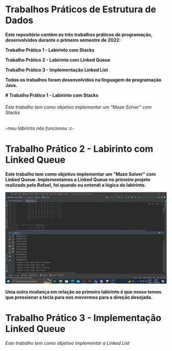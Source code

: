 # Trabalhos Práticos de Estrutura de Dados
<b>
Este repositório contém os três trabalhos práticos de programação, desenvolvidos durante o primeiro semestre de 2022:
<p><p>
Trabalho Prático 1 - Labirinto com Stacks<p>
Trabalho Prático 2 - Labirinto com Linked Queue<p>
Trabalho Prático 3 - Implementação Linked List<p>
Todos os trabalhos foram desenvolvidos na linguagem de programação Java.
<p><p>
# Trabalho Prático 1 - Labirinto com Stacks
<h6>Este trabalho tem como objetivo implementar um "Maze Solver" com Stacks<h6>

-meu labirinto não funcionou :c-


# Trabalho Prático 2 - Labirinto com Linked Queue
Este trabalho tem como objetivo implementar um "Maze Solver" com Linked Queue.
Implementamos a Linked Queue no primeiro projeto realizado pelo Rafael, foi quando eu entendi a lógica do labirinto.
<b>
  
![alt text](https://github.com/LucasPego/DataStructure/blob/main/2.png)
  
Uma outra mudança em relação ao primeiro labirinto é que nesse temos que pressionar a tecla para nos movermos para a direção desejada.


# Trabalho Prático 3 - Implementação Linked Queue
<h6>Este trabalho tem como objetivo implementar a Linked List<h6>
